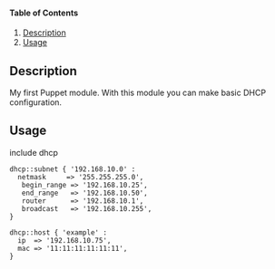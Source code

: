 #### Table of Contents

1. [Description](#description)
1. [Usage](#usage)

## Description

My first Puppet module. With this module you can make basic DHCP configuration.

## Usage

include dhcp
```puppet
dhcp::subnet { '192.168.10.0' :
  netmask     => '255.255.255.0',
   begin_range => '192.168.10.25',
   end_range   => '192.168.10.50',
   router      => '192.168.10.1',
   broadcast   => '192.168.10.255',
}

dhcp::host { 'example' :
  ip  => '192.168.10.75',
  mac => '11:11:11:11:11:11',
}
```
